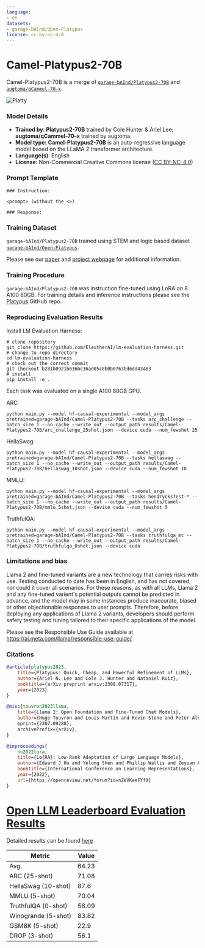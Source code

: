 ```yaml
---
language:
- en
datasets:
- garage-bAInd/Open-Platypus
license: cc-by-nc-4.0
---
```


# Camel-Platypus2-70B

Camel-Platypus2-70B is a merge of [`garage-bAInd/Platypus2-70B`](https://huggingface.co/garage-bAInd/Platypus2-70B) and [`augtoma/qCammel-70-x`](https://huggingface.co/augtoma/qCammel-70-x).

![Platty](./Best_Platty_small.jpeg)

### Model Details

* **Trained by**: **Platypus2-70B** trained by Cole Hunter & Ariel Lee; **augtoma/qCammel-70-x** trained by augtoma
* **Model type:**  **Camel-Platypus2-70B** is an auto-regressive language model based on the LLaMA 2 transformer architecture.
* **Language(s)**: English
* **License**: Non-Commercial Creative Commons license ([CC BY-NC-4.0](https://creativecommons.org/licenses/by-nc/4.0/))

### Prompt Template
```
### Instruction:

<prompt> (without the <>)

### Response:
```

### Training Dataset

`garage-bAInd/Platypus2-70B` trained using STEM and logic based dataset [`garage-bAInd/Open-Platypus`](https://huggingface.co/datasets/garage-bAInd/Open-Platypus).

Please see our [paper](https://arxiv.org/abs/2308.07317) and [project webpage](https://platypus-llm.github.io) for additional information.

### Training Procedure

`garage-bAInd/Platypus2-70B` was instruction fine-tuned using LoRA on 8 A100 80GB. For training details and inference instructions please see the [Platypus](https://github.com/arielnlee/Platypus) GitHub repo.

### Reproducing Evaluation Results

Install LM Evaluation Harness:
```
# clone repository
git clone https://github.com/EleutherAI/lm-evaluation-harness.git
# change to repo directory
cd lm-evaluation-harness
# check out the correct commit
git checkout b281b0921b636bc36ad05c0b0b0763bd6dd43463
# install
pip install -e .
```
Each task was evaluated on a single A100 80GB GPU.

ARC:
```
python main.py --model hf-causal-experimental --model_args pretrained=garage-bAInd/Camel-Platypus2-70B --tasks arc_challenge --batch_size 1 --no_cache --write_out --output_path results/Camel-Platypus2-70B/arc_challenge_25shot.json --device cuda --num_fewshot 25
```

HellaSwag:
```
python main.py --model hf-causal-experimental --model_args pretrained=garage-bAInd/Camel-Platypus2-70B --tasks hellaswag --batch_size 1 --no_cache --write_out --output_path results/Camel-Platypus2-70B/hellaswag_10shot.json --device cuda --num_fewshot 10
```

MMLU:
```
python main.py --model hf-causal-experimental --model_args pretrained=garage-bAInd/Camel-Platypus2-70B --tasks hendrycksTest-* --batch_size 1 --no_cache --write_out --output_path results/Camel-Platypus2-70B/mmlu_5shot.json --device cuda --num_fewshot 5
```

TruthfulQA:
```
python main.py --model hf-causal-experimental --model_args pretrained=garage-bAInd/Camel-Platypus2-70B --tasks truthfulqa_mc --batch_size 1 --no_cache --write_out --output_path results/Camel-Platypus2-70B/truthfulqa_0shot.json --device cuda
```
### Limitations and bias

Llama 2 and fine-tuned variants are a new technology that carries risks with use. Testing conducted to date has been in English, and has not covered, nor could it cover all scenarios. For these reasons, as with all LLMs, Llama 2 and any fine-tuned varient's potential outputs cannot be predicted in advance, and the model may in some instances produce inaccurate, biased or other objectionable responses to user prompts. Therefore, before deploying any applications of Llama 2 variants, developers should perform safety testing and tuning tailored to their specific applications of the model.

Please see the Responsible Use Guide available at https://ai.meta.com/llama/responsible-use-guide/

### Citations
```bibtex
@article{platypus2023,
    title={Platypus: Quick, Cheap, and Powerful Refinement of LLMs}, 
    author={Ariel N. Lee and Cole J. Hunter and Nataniel Ruiz},
    booktitle={arXiv preprint arxiv:2308.07317},
    year={2023}
}
```
```bibtex
@misc{touvron2023llama,
    title={Llama 2: Open Foundation and Fine-Tuned Chat Models}, 
    author={Hugo Touvron and Louis Martin and Kevin Stone and Peter Albert and Amjad Almahairi and Yasmine Babaei and Nikolay Bashlykov       year={2023},
    eprint={2307.09288},
    archivePrefix={arXiv},
}
```
```bibtex
@inproceedings{
    hu2022lora,
    title={Lo{RA}: Low-Rank Adaptation of Large Language Models},
    author={Edward J Hu and Yelong Shen and Phillip Wallis and Zeyuan Allen-Zhu and Yuanzhi Li and Shean Wang and Lu Wang and Weizhu Chen},
    booktitle={International Conference on Learning Representations},
    year={2022},
    url={https://openreview.net/forum?id=nZeVKeeFYf9}
}
```
# [Open LLM Leaderboard Evaluation Results](https://huggingface.co/spaces/HuggingFaceH4/open_llm_leaderboard)
Detailed results can be found [here](https://huggingface.co/datasets/open-llm-leaderboard/details_garage-bAInd__Camel-Platypus2-70B)

| Metric                | Value                     |
|-----------------------|---------------------------|
| Avg.                  | 64.23   |
| ARC (25-shot)         | 71.08          |
| HellaSwag (10-shot)   | 87.6    |
| MMLU (5-shot)         | 70.04         |
| TruthfulQA (0-shot)   | 58.09   |
| Winogrande (5-shot)   | 83.82   |
| GSM8K (5-shot)        | 22.9        |
| DROP (3-shot)         | 56.1         |
